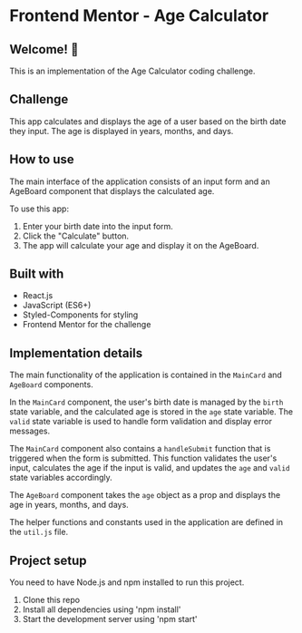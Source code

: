 # Frontend Mentor - Age Calculator

## Welcome! 👋

This is an implementation of the Age Calculator coding challenge.

## Challenge

This app calculates and displays the age of a user based on the birth date they input. The age is displayed in years, months, and days.

## How to use

The main interface of the application consists of an input form and an AgeBoard component that displays the calculated age.

To use this app:

1. Enter your birth date into the input form.
2. Click the "Calculate" button.
3. The app will calculate your age and display it on the AgeBoard.

## Built with

- React.js
- JavaScript (ES6+)
- Styled-Components for styling
- Frontend Mentor for the challenge

## Implementation details

The main functionality of the application is contained in the `MainCard` and `AgeBoard` components.

In the `MainCard` component, the user's birth date is managed by the `birth` state variable, and the calculated age is stored in the `age` state variable. The `valid` state variable is used to handle form validation and display error messages.

The `MainCard` component also contains a `handleSubmit` function that is triggered when the form is submitted. This function validates the user's input, calculates the age if the input is valid, and updates the `age` and `valid` state variables accordingly.

The `AgeBoard` component takes the `age` object as a prop and displays the age in years, months, and days.

The helper functions and constants used in the application are defined in the `util.js` file.

## Project setup

You need to have Node.js and npm installed to run this project.

1. Clone this repo
2. Install all dependencies using 'npm install'
3. Start the development server using 'npm start'
